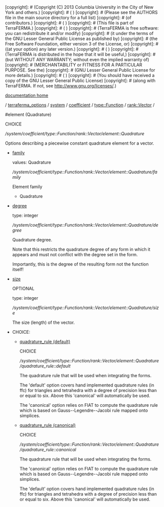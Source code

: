 [copyright]: # (Copyright (C) 2013 Columbia University in the City of New York and others.)
[copyright]: # ( )
[copyright]: # (Please see the AUTHORS file in the main source directory for a full list)
[copyright]: # (of contributors.)
[copyright]: # ( )
[copyright]: # (This file is part of TerraFERMA.)
[copyright]: # ( )
[copyright]: # (TerraFERMA is free software: you can redistribute it and/or modify)
[copyright]: # (it under the terms of the GNU Lesser General Public License as published by)
[copyright]: # (the Free Software Foundation, either version 3 of the License, or)
[copyright]: # ((at your option) any later version.)
[copyright]: # ( )
[copyright]: # (TerraFERMA is distributed in the hope that it will be useful,)
[copyright]: # (but WITHOUT ANY WARRANTY; without even the implied warranty of)
[copyright]: # (MERCHANTABILITY or FITNESS FOR A PARTICULAR PURPOSE. See the)
[copyright]: # (GNU Lesser General Public License for more details.)
[copyright]: # ( )
[copyright]: # (You should have received a copy of the GNU Lesser General Public License)
[copyright]: # (along with TerraFERMA. If not, see <http://www.gnu.org/licenses/>.)

[documentation home](https://github.com/terraferma/terraferma/wiki/Documentation)

/ [terraferma_options](../../../../../terraferma_options.md) / [system](../../../../system.md) / [coefficient](../../../coefficient.md) / [type::Function](../../type__Function.md) / [rank::Vector](../rank__Vector.md) /

#element (Quadrature)

CHOICE 

*/system/coefficient/type::Function/rank::Vector/element::Quadrature*

Options describing a piecewise constant quadrature element for a vector.

* [family](element__Quadrature/family.md "child")

    values: Quadrature

    */system/coefficient/type::Function/rank::Vector/element::Quadrature/family*

    Element family
    
    - Quadrature

* [degree](element__Quadrature/degree.md "child")

    type: integer

    */system/coefficient/type::Function/rank::Vector/element::Quadrature/degree*

    Quadrature degree.
    
    Note that this restricts the quadrature degree of any form in which it appears and must not conflict
    with the degree set in the form.
    
    Importantly, this is the degree of the resulting form not the function itself!

* [size](element__Quadrature/size.md "child")

    OPTIONAL 

    type: integer

    */system/coefficient/type::Function/rank::Vector/element::Quadrature/size*

    The size (length) of the vector.

* CHOICE:
    * [quadrature_rule (default)](element__Quadrature/quadrature_rule__default.md "child")

        CHOICE 

        */system/coefficient/type::Function/rank::Vector/element::Quadrature/quadrature_rule::default*

        The quadrature rule that will be used when integrating the forms.
        
        The 'default' option covers hand implemented quadrature rules (in ffc) for triangles and tetrahedra with a degree of
        precision less than or equal to six.  Above this 'canonical' will automatically be used.
        
        The 'canonical' option relies on FIAT to compute the quadrature rule which is based on Gauss--Legendre--Jacobi rule mapped
        onto simplices.

    * [quadrature_rule (canonical)](element__Quadrature/quadrature_rule__canonical.md "child")

        CHOICE 

        */system/coefficient/type::Function/rank::Vector/element::Quadrature/quadrature_rule::canonical*

        The quadrature rule that will be used when integrating the forms.
        
        The 'canonical' option relies on FIAT to compute the quadrature rule which is based on Gauss--Legendre--Jacobi rule mapped
        onto simplices.
        
        The 'default' option covers hand implemented quadrature rules (in ffc) for triangles and tetrahedra with a degree of
        precision less than or equal to six.  Above this 'canonical' will automatically be used.

[autogenerated]: # (This file was automatically generated from the schema file:/home/cwilson/repos/github/TerraFERMA/TerraFERMA/buckettools/schemas/element.rng.)

